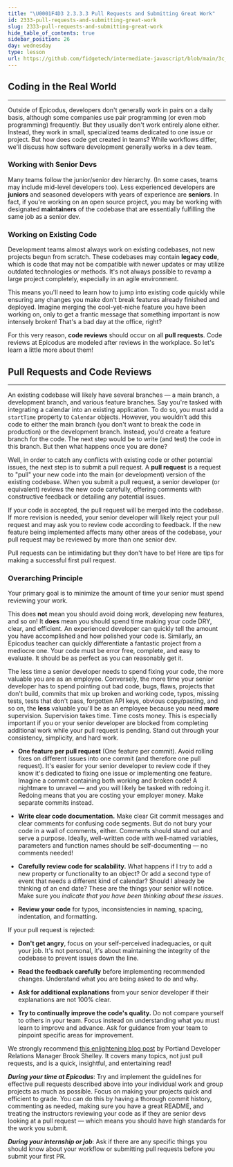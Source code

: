 ```yaml
---
title: "\U0001F4D3 2.3.3.3 Pull Requests and Submitting Great Work"
id: 2333-pull-requests-and-submitting-great-work
slug: 2333-pull-requests-and-submitting-great-work
hide_table_of_contents: true
sidebar_position: 26
day: wednesday
type: lesson
url: https://github.com/fidgetech/intermediate-javascript/blob/main/3c_pull_requests_and_submitting_great_work.md
---
```


## Coding in the Real World
---

Outside of Epicodus, developers don't generally work in pairs on a daily basis, although some companies use pair programming (or even mob programming) frequently. But they usually don't work entirely alone either. Instead, they work in small, specialized teams dedicated to one issue or project. But how does code get created in teams? While workflows differ, we'll discuss how software development generally works in a dev team.

### Working with Senior Devs

Many teams follow the junior/senior dev hierarchy. (In some cases, teams may include mid-level developers too). Less experienced developers are **juniors** and seasoned developers with years of experience are **seniors**. In fact, if you're working on an open source project, you may be working with designated **maintainers** of the codebase that are essentially fulfilling the same job as a senior dev.

### Working on Existing Code

Development teams almost always work on existing codebases, not new projects begun from scratch. These codebases may contain **legacy code**, which is code that may not be compatible with newer updates or may utilize outdated technologies or methods. It's not always possible to revamp a large project completely, especially in an agile environment.

This means you'll need to learn how to jump into existing code quickly while ensuring any changes you make don't break features already finished and deployed. Imagine merging the cool-yet-niche feature you have been working on, only to get a frantic message that something important is now intensely broken! That's a bad day at the office, right?

For this very reason, **code reviews** should occur on all **pull requests**. Code reviews at Epicodus are modeled after reviews in the workplace. So let's learn a little more about them!

## Pull Requests and Code Reviews
---

An existing codebase will likely have several branches — a main branch, a development branch, and various feature branches. Say you're tasked with integrating a calendar into an existing application. To do so, you must add a `startTime` property to `Calendar` objects. However, you wouldn't add this code to either the main branch (you don't want to break the code in production) or the development branch. Instead, you'd create a feature branch for the code. The next step would be to write (and test) the code in this branch. But then what happens once you are done?

Well, in order to catch any conflicts with existing code or other potential issues, the next step is to submit a pull request. A **pull request** is a request to "pull" your new code into the main (or development) version of the existing codebase. When you submit a pull request, a senior developer (or equivalent) reviews the new code carefully, offering comments with constructive feedback or detailing any potential issues. 

If your code is accepted, the pull request will be merged into the codebase. If more revision is needed, your senior developer will likely reject your pull request and may ask you to review code according to feedback. If the new feature being implemented affects many other areas of the codebase, your pull request may be reviewed by more than one senior dev.

Pull requests can be intimidating but they don't have to be! Here are tips for making a successful first pull request.

### Overarching Principle

Your primary goal is to minimize the amount of time your senior must spend reviewing your work. 

This does **not** mean you should avoid doing work, developing new features, and so on! It **does** mean you should spend time making your code DRY, clear, and efficient. An experienced developer can quickly tell the amount you have accomplished and how polished your code is. Similarly, an Epicodus teacher can quickly differentiate a fantastic project from a mediocre one. Your code must be error free, complete, and easy to evaluate. It should be as perfect as you can reasonably get it.

The less time a senior developer needs to spend fixing your code, the more valuable you are as an employee. Conversely, the more time your senior developer has to spend pointing out bad code, bugs, flaws, projects that don't build, commits that mix up broken and working code, typos, missing tests, tests that don't pass, forgotten API keys, obvious copy/pasting, and so on, the **less** valuable you'll be as an employee because you need **more** supervision. Supervision takes time. Time costs money. This is especially important if you or your senior developer are blocked from completing additional work while your pull request is pending. Stand out through your consistency, simplicity, and hard work.

* **One feature per pull request** (One feature per commit). Avoid rolling fixes on different issues into one commit (and therefore one pull request). It's easier for your senior developer to review code if they know it's dedicated to fixing one issue or implementing one feature. Imagine a commit containing both working and broken code! A nightmare to unravel — and you will likely be tasked with redoing it. Redoing means that you are costing your employer money. Make separate commits instead.

* **Write clear code documentation.** Make clear Git commit messages and clear comments for confusing code segments. But do not bury your code in a wall of comments, either. Comments should stand out and serve a purpose. Ideally, well-written code with well-named variables, parameters and function names should be self-documenting — no comments needed!

* **Carefully review code for scalability.** What happens if I try to add a new property or functionality to an object? Or add a second type of event that needs a different kind of calendar? Should I already be thinking of an end date? These are the things your senior will notice. Make sure you _indicate that you have been thinking about these issues_.

* **Review your code** for typos, inconsistencies in naming, spacing, indentation, and formatting.

If your pull request is rejected:

* **Don't get angry**, focus on your self-perceived inadequacies, or quit your job. It's not personal, it's about maintaining the integrity of the codebase to prevent issues down the line.

* **Read the feedback carefully** before implementing recommended changes. Understand what you are being asked to do and why.

* **Ask for additional explanations** from your senior developer if their explanations are not 100% clear.

* **Try to continually improve the code's quality.** Do not compare yourself to others in your team. Focus instead on understanding what you must learn to improve and advance. Ask for guidance from your team to pinpoint specific areas for improvement.

We strongly recommend [this enlightening blog post](https://medium.com/turbine-labs/theres-no-hell-in-team-4f5d6f3ff511) by Portland Developer Relations Manager Brook Shelley. It covers many topics, not just pull requests, and is a quick, insightful, and entertaining read!

_**During your time at Epicodus**_: Try and implement the guidelines for effective pull requests described above into your individual work and group projects as much as possible. Focus on making your projects quick and efficient to grade. You can do this by having a thorough commit history, commenting as needed, making sure you have a great README, and treating the instructors reviewing your code as if they are senior devs looking at a pull request — which means you should have high standards for the work you submit.

_**During your internship or job**_: Ask if there are any specific things you should know about your workflow or submitting pull requests before you submit your first PR.
